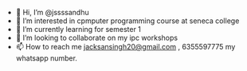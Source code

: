 - 👋 Hi, I’m @jssssandhu
- 👀 I’m interested in cpmputer programming course at seneca college
- 🌱 I’m currently learning for semester 1 
- 💞️ I’m looking to collaborate on my ipc workshops
- 📫 How to reach me jacksansingh20@gmail.com , 6355597775 my whatsapp number.

<!---
jssssandhu/jssssandhu is a ✨ special ✨ repository because its `README.md` (this file) appears on your GitHub profile.
You can click the Preview link to take a look at your changes.

--->

